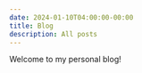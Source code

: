 ```yaml
---
date: 2024-01-10T04:00:00-00:00
title: Blog
description: All posts
---
```


Welcome to my personal blog!